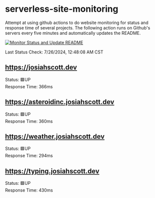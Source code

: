 # serverless-site-monitoring
Attempt at using github actions to do website monitoring for status and response time of several projects. The following action runs on Github's servers every five minutes and automatically updates the README.  

[![Monitor Status and Update README](https://github.com/JosiahSco/serverless-site-monitoring/actions/workflows/monitor.yaml/badge.svg)](https://github.com/JosiahSco/serverless-site-monitoring/actions/workflows/monitor.yaml)

Last Status Check: 7/26/2024, 12:48:08 AM CST

## https://josiahscott.dev
Status: 🟩UP  
Response Time: 366ms

## https://asteroidinc.josiahscott.dev
Status: 🟩UP  
Response Time: 360ms

## https://weather.josiahscott.dev
Status: 🟩UP  
Response Time: 294ms

## https://typing.josiahscott.dev
Status: 🟩UP  
Response Time: 430ms

